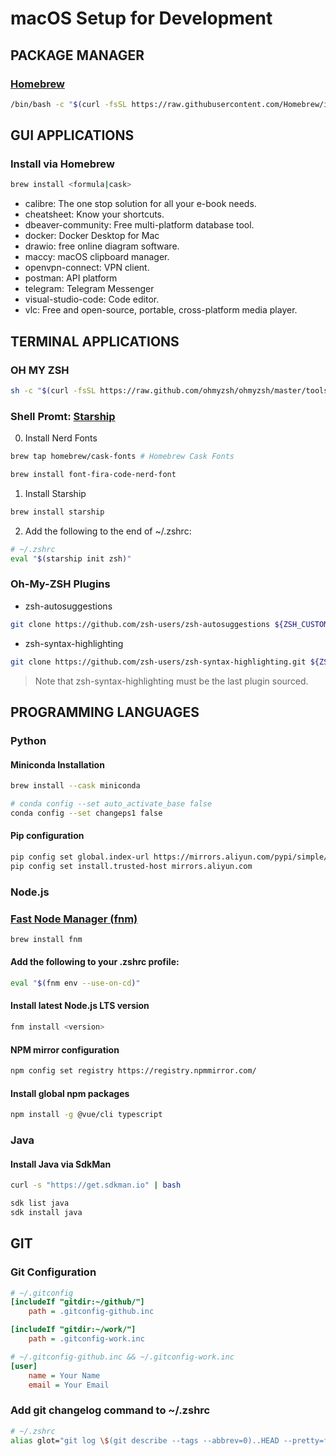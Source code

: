 # macOS Setup for Development


## PACKAGE MANAGER

### [Homebrew](https://brew.sh/)

```sh
/bin/bash -c "$(curl -fsSL https://raw.githubusercontent.com/Homebrew/install/HEAD/install.sh)"b
```


## GUI APPLICATIONS

### Install via Homebrew

```sh
brew install <formula|cask>
```

- calibre: The one stop solution for all your e-book needs.
- cheatsheet: Know your shortcuts.
- dbeaver-community: Free multi-platform database tool.
- docker: Docker Desktop for Mac
- drawio: free online diagram software.
- maccy: macOS clipboard manager.
- openvpn-connect: VPN client.
- postman: API platform
- telegram: Telegram Messenger
- visual-studio-code: Code editor.
- vlc: Free and open-source, portable, cross-platform media player.


## TERMINAL APPLICATIONS

### OH MY ZSH

```sh
sh -c "$(curl -fsSL https://raw.github.com/ohmyzsh/ohmyzsh/master/tools/install.sh)"
```

### Shell Promt: [Starship](https://starship.rs/guide/#%F0%9F%9A%80-installation)

0. Install Nerd Fonts

```sh
brew tap homebrew/cask-fonts # Homebrew Cask Fonts

brew install font-fira-code-nerd-font
```

1. Install Starship

```sh
brew install starship
```

2. Add the following to the end of ~/.zshrc:

```sh
# ~/.zshrc
eval "$(starship init zsh)"
```

### Oh-My-ZSH Plugins

- zsh-autosuggestions

```sh
git clone https://github.com/zsh-users/zsh-autosuggestions ${ZSH_CUSTOM:-~/.oh-my-zsh/custom}/plugins/zsh-autosuggestions
```

- zsh-syntax-highlighting

```sh
git clone https://github.com/zsh-users/zsh-syntax-highlighting.git ${ZSH_CUSTOM:-~/.oh-my-zsh/custom}/plugins/zsh-syntax-highlighting
```

> Note that zsh-syntax-highlighting must be the last plugin sourced.


## PROGRAMMING LANGUAGES

### Python

#### Miniconda Installation

```sh
brew install --cask miniconda

# conda config --set auto_activate_base false
conda config --set changeps1 false
```

#### Pip configuration

```sh
pip config set global.index-url https://mirrors.aliyun.com/pypi/simple/
pip config set install.trusted-host mirrors.aliyun.com
```

### Node.js

### [Fast Node Manager (fnm)](https://github.com/Schniz/fnm)

```sh
brew install fnm
```

#### Add the following to your .zshrc profile:
```sh
eval "$(fnm env --use-on-cd)"
```

#### Install latest Node.js LTS version

```sh
fnm install <version>
```

#### NPM mirror configuration

```sh
npm config set registry https://registry.npmmirror.com/
```

#### Install global npm packages

```sh
npm install -g @vue/cli typescript
```

### Java

#### Install Java via SdkMan

```sh
curl -s "https://get.sdkman.io" | bash

sdk list java
sdk install java
```


## GIT

### Git Configuration

```ini
# ~/.gitconfig
[includeIf "gitdir:~/github/"]
    path = .gitconfig-github.inc

[includeIf "gitdir:~/work/"]
    path = .gitconfig-work.inc
```

```ini
# ~/.gitconfig-github.inc && ~/.gitconfig-work.inc
[user]
    name = Your Name
    email = Your Email
```

### Add git changelog command to ~/.zshrc
```sh
# ~/.zshrc
alias glot="git log \$(git describe --tags --abbrev=0)..HEAD --pretty=format:\"- %h %s\" --no-merges"
```
